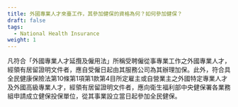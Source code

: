 ```yaml
---
title: 外國專業人才來臺工作，其參加健保的資格為何？如何參加健保？
draft: false
tags:
  - National Health Insurance
weight: 1
---
```

凡符合「外國專業人才延攬及僱用法」所稱受聘僱從事專業工作之外國專業人才，經領有居留證明文件者，應自受僱日起由其服務公司為其辦理加保。此外，符合具全民健康保險法第10條第1項第1款第4目所定雇主或自營業主之外國特定專業人才及外國高級專業人才，經領有居留證明文件者，應向衛生福利部中央健保署各業務組申請成立健保投保單位，從其事業設立當日起參加全民健保。